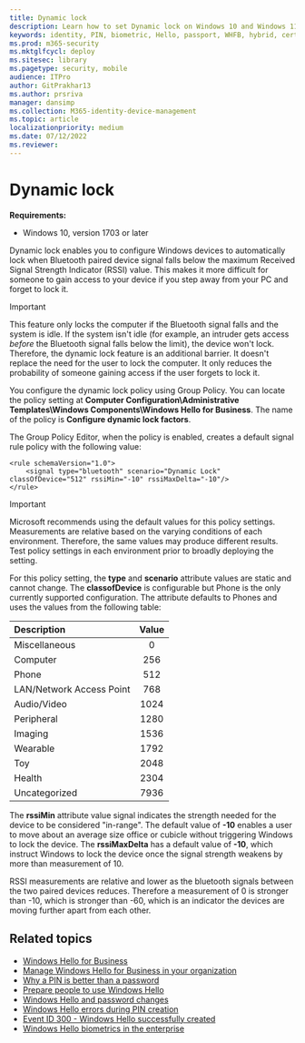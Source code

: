 ```yaml
---
title: Dynamic lock
description: Learn how to set Dynamic lock on Windows 10 and Windows 11 devices, by configuring group policies. This feature locks a device when a Bluetooth signal falls below a set value.
keywords: identity, PIN, biometric, Hello, passport, WHFB, hybrid, cert-trust, device, registration, unlock, conditional access
ms.prod: m365-security
ms.mktglfcycl: deploy
ms.sitesec: library
ms.pagetype: security, mobile
audience: ITPro
author: GitPrakhar13
ms.author: prsriva
manager: dansimp
ms.collection: M365-identity-device-management
ms.topic: article
localizationpriority: medium
ms.date: 07/12/2022
ms.reviewer: 
---
```


# Dynamic lock

**Requirements:**

* Windows 10, version 1703 or later

Dynamic lock enables you to configure Windows devices to automatically lock when Bluetooth paired device signal falls below the maximum Received Signal Strength Indicator (RSSI) value. This makes it more difficult for someone to gain access to your device if you step away from your PC and forget to lock it.

> [!IMPORTANT]
> This feature only locks the computer if the Bluetooth signal falls and the system is idle. If the system isn't idle (for example, an intruder gets access _before_ the Bluetooth signal falls below the limit), the device won't lock. Therefore, the dynamic lock feature is an additional barrier. It doesn't replace the need for the user to lock the computer. It only reduces the probability of someone gaining access if the user forgets to lock it.

You configure the dynamic lock policy using Group Policy.  You can locate the policy setting at **Computer Configuration\Administrative Templates\Windows Components\Windows Hello for Business**.  The name of the policy is **Configure dynamic lock factors**.

The Group Policy Editor, when the policy is enabled, creates a default signal rule policy with the following value:

```
<rule schemaVersion="1.0">
	<signal type="bluetooth" scenario="Dynamic Lock" classOfDevice="512" rssiMin="-10" rssiMaxDelta="-10"/>
</rule>
```

>[!IMPORTANT]
>Microsoft recommends using the default values for this policy settings.  Measurements are relative based on the varying conditions of each environment.  Therefore, the same values may produce different results. Test policy settings in each environment prior to broadly deploying the setting.

For this policy setting, the **type** and **scenario** attribute values are static and cannot change.  The **classofDevice** is configurable but Phone is the only currently supported configuration. The attribute defaults to Phones and uses the values from the following table:

|Description|Value|
|:-------------|:-------:|
|Miscellaneous|0|
|Computer|256|
|Phone|512|
|LAN/Network Access Point|768|
|Audio/Video|1024|
|Peripheral|1280|
|Imaging|1536|
|Wearable|1792|
|Toy|2048|
|Health|2304|
|Uncategorized|7936|

The **rssiMin** attribute value signal indicates the strength needed for the device to be considered "in-range".  The default value of **-10** enables a user to move about an average size office or cubicle without triggering Windows to lock the device.  The **rssiMaxDelta** has a default value of **-10**, which instruct Windows to lock the device once the signal strength weakens by more than measurement of 10.  

RSSI measurements are relative and lower as the bluetooth signals between the two paired devices reduces. Therefore a measurement of 0 is stronger than -10, which is stronger than -60, which is an indicator the devices are moving further apart from each other.

## Related topics

* [Windows Hello for Business](hello-identity-verification.md)
* [Manage Windows Hello for Business in your organization](hello-manage-in-organization.md)
* [Why a PIN is better than a password](hello-why-pin-is-better-than-password.md)
* [Prepare people to use Windows Hello](hello-prepare-people-to-use.md)
* [Windows Hello and password changes](hello-and-password-changes.md)
* [Windows Hello errors during PIN creation](hello-errors-during-pin-creation.md)
* [Event ID 300 - Windows Hello successfully created](hello-event-300.md)
* [Windows Hello biometrics in the enterprise](hello-biometrics-in-enterprise.md)
